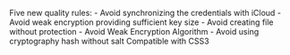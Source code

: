 Five  new quality rules:
		- Avoid synchronizing the credentials with iCloud
		- Avoid weak encryption providing sufficient key size
		- Avoid creating file without protection
		- Avoid Weak Encryption Algorithm
		- Avoid using cryptography hash without salt
	Compatible with CSS3
